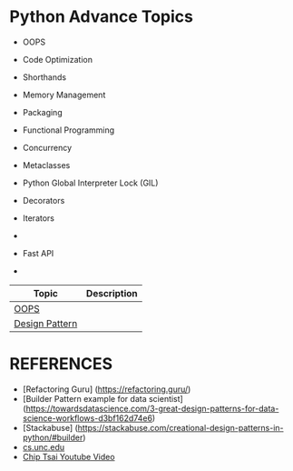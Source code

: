 Python Advance Topics
=====================

* OOPS
* Code Optimization
* Shorthands
* Memory Management
* Packaging
* Functional Programming
* Concurrency
* Metaclasses
* Python Global Interpreter Lock (GIL)
* Decorators
* Iterators
* 

* Fast API
* 


| Topic  | Description |
| ------------- | ------------- |
| [OOPS](https://github.com/kannandreams/awesome-python-advance-concepts/tree/main/oops) |   |
| [Design Pattern](https://github.com/kannandreams/awesome-python-advance-concepts/blob/main/design_pattern/design-pattern-readme.md) |   |

REFERENCES
========

  * [Refactoring Guru] (https://refactoring.guru/)
  * [Builder Pattern example for data scientist] (https://towardsdatascience.com/3-great-design-patterns-for-data-science-workflows-d3bf162d74e6)
  * [Stackabuse] (https://stackabuse.com/creational-design-patterns-in-python/#builder)
  * [cs.unc.edu](http://www.cs.unc.edu/~stotts/GOF/hires/pat3cfso.htm)
  * [Chip Tsai Youtube Video](https://www.youtube.com/watch?v=4m7IuLM4wdw)




